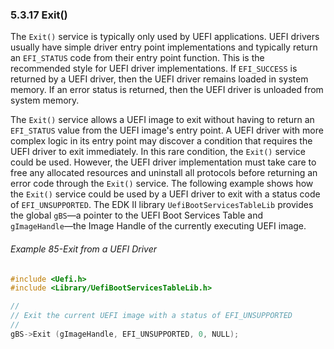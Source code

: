 <!--- @file
  5.3.17 Exit()

  Copyright (c) 2012-2018, Intel Corporation. All rights reserved.<BR>

  Redistribution and use in source (original document form) and 'compiled'
  forms (converted to PDF, epub, HTML and other formats) with or without
  modification, are permitted provided that the following conditions are met:

  1) Redistributions of source code (original document form) must retain the
     above copyright notice, this list of conditions and the following
     disclaimer as the first lines of this file unmodified.

  2) Redistributions in compiled form (transformed to other DTDs, converted to
     PDF, epub, HTML and other formats) must reproduce the above copyright
     notice, this list of conditions and the following disclaimer in the
     documentation and/or other materials provided with the distribution.

  THIS DOCUMENTATION IS PROVIDED BY TIANOCORE PROJECT "AS IS" AND ANY EXPRESS OR
  IMPLIED WARRANTIES, INCLUDING, BUT NOT LIMITED TO, THE IMPLIED WARRANTIES OF
  MERCHANTABILITY AND FITNESS FOR A PARTICULAR PURPOSE ARE DISCLAIMED. IN NO
  EVENT SHALL TIANOCORE PROJECT  BE LIABLE FOR ANY DIRECT, INDIRECT, INCIDENTAL,
  SPECIAL, EXEMPLARY, OR CONSEQUENTIAL DAMAGES (INCLUDING, BUT NOT LIMITED TO,
  PROCUREMENT OF SUBSTITUTE GOODS OR SERVICES; LOSS OF USE, DATA, OR PROFITS;
  OR BUSINESS INTERRUPTION) HOWEVER CAUSED AND ON ANY THEORY OF LIABILITY,
  WHETHER IN CONTRACT, STRICT LIABILITY, OR TORT (INCLUDING NEGLIGENCE OR
  OTHERWISE) ARISING IN ANY WAY OUT OF THE USE OF THIS DOCUMENTATION, EVEN IF
  ADVISED OF THE POSSIBILITY OF SUCH DAMAGE.

-->

### 5.3.17 Exit()

The `Exit()` service is typically only used by UEFI applications. UEFI drivers
usually have simple driver entry point implementations and typically return an
`EFI_STATUS` code from their entry point function. This is the recommended
style for UEFI driver implementations. If `EFI_SUCCESS` is returned by a UEFI
driver, then the UEFI driver remains loaded in system memory. If an error
status is returned, then the UEFI driver is unloaded from system memory.

The `Exit()` service allows a UEFI image to exit without having to return an
`EFI_STATUS` value from the UEFI image's entry point. A UEFI driver with more
complex logic in its entry point may discover a condition that requires the
UEFI driver to exit immediately. In this rare condition, the `Exit()` service
could be used. However, the UEFI driver implementation must take care to free
any allocated resources and uninstall all protocols before returning an error
code through the `Exit()` service. The following example shows how the `Exit()`
service could be used by a UEFI driver to exit with a status code of
`EFI_UNSUPPORTED`. The EDK II library `UefiBootServicesTableLib` provides the
global `gBS`―a pointer to the UEFI Boot Services Table and `gImageHandle`―the
Image Handle of the currently executing UEFI image.

###### Example 85-Exit from a UEFI Driver

```c
#include <Uefi.h>
#include <Library/UefiBootServicesTableLib.h>

//
// Exit the current UEFI image with a status of EFI_UNSUPPORTED
//
gBS->Exit (gImageHandle, EFI_UNSUPPORTED, 0, NULL);
```
